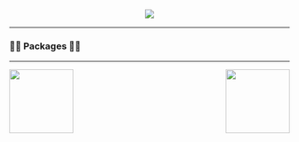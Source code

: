 <h3 align="center">
    <img src="https://readme-typing-svg.herokuapp.com/?lines=Welcome,+There!+👋;we+are+happy+to+meet+you;&center=true&font=Vazirmatn&weight=800&duration=3000&pause=1000&height=100&width=500&color=FF005C&size=30">
</h3>

---

<h3>👨‍💻 Packages 👨‍💻</h3>

---
 
<div width="100%" align="center">

  <a align="left" href="https://github.com/zero-icons/huge-icons" title="Turkce-Heceleme-CPP"><img align="left" height="115" src="https://github-readme-stats.vercel.app/api/pin/?username=zero-icons&repo=huge-icons&theme=react&border_color=FF005C&title_color=FF005C&icon_color=FF005C&border_radius=10"></a>
  
  <a align="right" href="https://github.com/zero-icons/react-svg-convert" title="Copy&Move Forgery Detection With DCT"><img align="right" height="115" src="https://github-readme-stats.vercel.app/api/pin/?username=zero-icons&repo=react-svg-convert&theme=react&border_color=FF005C&title_color=FF005C&icon_color=FF005C&border_radius=10"></a>
  
</div>
